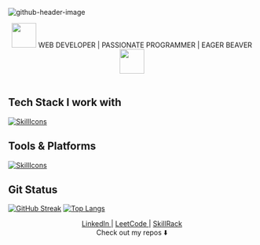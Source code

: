 ![github-header-image](https://github.com/SOPHIA-MARY-R/SOPHIA-MARY-R/assets/90767334/d7be5a7f-8890-438d-ae6c-099ab5819a30)
<div align="center"><img src="https://media.giphy.com/media/zJ3V6Ot51H8Y0/giphy.gif" width="50"> WEB DEVELOPER | PASSIONATE PROGRAMMER | EAGER BEAVER <img src="https://media.giphy.com/media/hVm2JYyoGy7MGqX4H8/giphy.gif" width="50"></div>
<br/>

## Tech Stack I work with 
[![SkillIcons](https://skillicons.dev/icons?i=c,cpp,python,java,html,css,js,bootstrap,django,flask,react,mysql,sqlite,mongodb)](https://skillicons.dev)<br/>

## Tools & Platforms
[![SkillIcons](https://skillicons.dev/icons?i=vscode,git,github,idea)](https://skillicons.dev)<br/>

## Git Status
[![GitHub Streak](http://github-readme-streak-stats.herokuapp.com?user=SOPHIA-MARY-R&theme=dark&background=000000)](https://git.io/streak-stats) [![Top Langs](https://github-readme-stats.vercel.app/api/top-langs/?username=SOPHIA-MARY-R&layout=compact&theme=vision-friendly-dark)](https://github.com/anuraghazra/github-readme-stats)
<br />

<div id="badges" align="center">
  <a href="https://www.linkedin.com/in/sophia-mary-r-689a971ba/"> LinkedIn </a> |
  <a href="https://leetcode.com/sophia-mary-r/"> LeetCode </a> |
  <a href="https://www.skillrack.com/faces/resume.xhtml?id=306411&key=e541f870c9e7596cf2f92149bb67a033708dc034"> SkillRack </a>
</div>

<div id="repo" align="center">
  Check out my repos ⬇️
</div>
